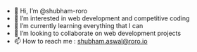- 👋 Hi, I’m @shubham-roro
- 👀 I’m interested in web development and competitive coding 
- 🌱 I’m currently learning everything that I can
- 💞️ I’m looking to collaborate on web development projects
- 📫 How to reach me : shubham.aswal@roro.io

<!---
shubham-roro/shubham-roro is a ✨ special ✨ repository because its `README.md` (this file) appears on your GitHub profile.
You can click the Preview link to take a look at your changes.
--->
